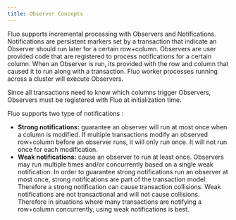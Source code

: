 ```yaml
---
title: Observer Concepts
---
```


Fluo supports incremental processing with Observers and Notifications.  Notifications are persistent
markers set by a transaction that indicate an Observer should run later for a certain row+column.
Observers are user provided code that are registered to process notifications for a certain column. When
an Observer is run, its provided with the row and column that caused it to run along with a
transaction. Fluo worker processes running across a cluster will execute Observers.

Since all transactions need to know which columns trigger Observers, Observers must be registered
with Fluo at initialization time.

Fluo supports two type of notifications :

 * **Strong notifications:** guarantee an observer will run at most once when a column is modified.
   If multiple transactions modify an observed row+column before an observer runs, it will only run
   once.   It will not run once for each modification.
 * **Weak notifications:** cause an observer to run at least once.  Observers may run multiple times
   and/or concurrently based on a single weak notification.  In order to guarantee strong
   notifications run an observer at most once, strong notifications are part of the transaction
   model. Therefore a strong notification can cause transaction collisions.  Weak notifications are
   not transactional and will not cause collisions. Therefore in situations where many transactions
   are notifying a row+column concurrently, using weak notifications is best.


